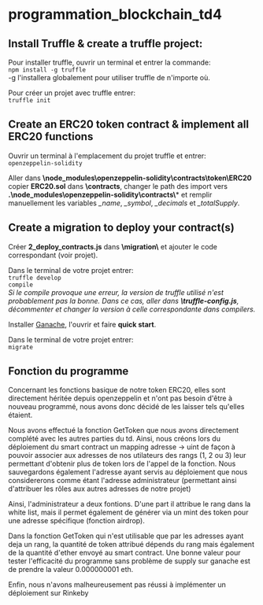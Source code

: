 # programmation_blockchain_td4

## Install Truffle & create a truffle project:

Pour installer truffle, ouvrir un terminal et entrer la commande:  
`npm install -g truffle`  
-g l'installera globalement pour utiliser truffle de n'importe où.

Pour créer un projet avec truffle entrer:  
`truffle init`

## Create an ERC20 token contract & implement all ERC20 functions

Ouvrir un terminal à l'emplacement du projet truffle et entrer:  
`openzeppelin-solidity`

Aller dans **\node_modules\openzeppelin-solidity\contracts\token\ERC20** copier **ERC20.sol** dans **\contracts**, changer le path des import vers
**.\node_modules\openzeppelin-solidity\contracts\\*** et remplir manuellement les variables *_name*, *_symbol*, *_decimals* et *_totalSupply*.

## Create a migration to deploy your contract(s)

Créer **2_deploy_contracts.js** dans **\migration\\** et ajouter le code correspondant (voir projet).

Dans le terminal de votre projet entrer:  
`truffle develop`  
`compile`  
*Si le compile provoque une erreur, la version de truffle utilisé n'est probablement pas la bonne. Dans ce cas, aller dans **\truffle-config.js**, décommenter et changer la version à celle correspondante dans compilers.*

Installer [Ganache](https://www.trufflesuite.com/ganache]), l'ouvrir et faire **quick start**.

Dans le terminal de votre projet entrer:  
`migrate`


## Fonction du programme

Concernant les fonctions basique de notre token ERC20, elles sont directement héritée depuis openzeppelin et n'ont pas besoin d'être à nouveau programmé, nous avons donc décidé de les laisser tels qu'elles étaient.

Nous avons effectué la fonction GetToken que nous avons directement complété avec les autres parties du td. Ainsi, nous créons lors du déploiement du smart contract un mapping adresse -> uint de façon à pouvoir associer aux adresses de nos utilateurs des rangs (1, 2 ou 3) leur permettant d'obtenir plus de token lors de l'appel de la fonction.
Nous sauvegardons également l'adresse ayant servis au déploiement que nous considererons comme étant l'adresse administrateur (permettant ainsi d'attribuer les rôles aux autres adresses de notre projet)

Ainsi, l'administrateur a deux fontions. D'une part il attribue le rang dans la white list, mais il permet également de générer via un mint des token pour une adresse spécifique (fonction airdrop).

Dans la fonction GetToken qui n'est utilisable que par les adresses ayant deja un rang, la quantité de token attribué dépends du rang mais également de la quantité d'ether envoyé au smart contract. Une bonne valeur pour tester l'efficacité du programme sans problème de supply sur ganache est de prendre la valeur 0.000000001 eth.

Enfin, nous n'avons malheureusement pas réussi à implémenter un déploiement sur Rinkeby

